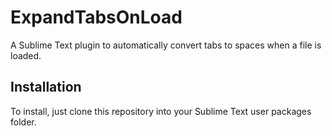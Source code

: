 # ExpandTabsOnLoad

A Sublime Text plugin to automatically convert tabs to spaces when a file is loaded. 

## Installation

To install, just clone this repository into your Sublime Text user packages folder.
